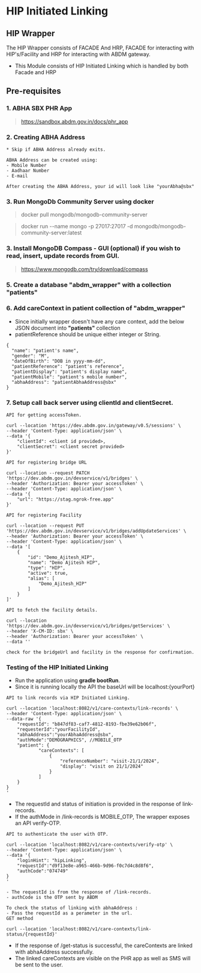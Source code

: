 # HIP Initiated Linking
## HIP Wrapper
The HIP Wrapper consists of FACADE And HRP, FACADE for interacting with HIP's/Facility and HRP for interacting with ABDM gateway.

- This Module consists of HIP Initiated Linking which is handled by both Facade and HRP

## Pre-requisites
### 1. ABHA SBX PHR App

> https://sandbox.abdm.gov.in/docs/phr_app


### 2. Creating ABHA Address

```
* Skip if ABHA Address already exits.

ABHA Address can be created using: 
- Mobile Number
- Aadhaar Number
- E-mail

After creating the ABHA Address, your id will look like "yourAbha@sbx"
```

### 3. Run MongoDb Community Server using docker
> docker pull mongodb/mongodb-community-server

> docker run --name mongo -p 27017:27017 -d mongodb/mongodb-community-server:latest

### 3. Install MongoDB Compass - GUI (optional) if you wish to read, insert, update records from GUI.
>https://www.mongodb.com/try/download/compass

### 5. Create a database "abdm_wrapper" with a collection "patients"
### 6. Add careContext in patient collection of "abdm_wrapper"
- Since initially wrapper doesn't have any care context, add the below JSON document into **"patients"** collection
- patientReference should be unique either integer or String.

```
{
  "name": "patient's name",
  "gender": "M",
  "dateOfBirth": "DOB in yyyy-mm-dd",
  "patientReference": "patient's reference",
  "patientDisplay": "patient's display name",
  "patientMobile": "patient's mobile number",
  "abhaAddress": "patientAbhaAddress@sbx"
}
```

### 7. Setup call back server using clientId and clientSecret.
```
API for getting accessToken.

curl --location 'https://dev.abdm.gov.in/gateway/v0.5/sessions' \
--header 'Content-Type: application/json' \
--data '{
    "clientId": <client id provided>,
    "clientSecret": <client secret provided>
}'
```
```
API for registering bridge URL

curl --location --request PATCH 'https://dev.abdm.gov.in/devservice/v1/bridges' \
--header 'Authorization: Bearer your accessToken' \
--header 'Content-Type: application/json' \
--data '{
    "url": "https://stag.ngrok-free.app"
}'
```
```
API for registering Facility

curl --location --request PUT 'https://dev.abdm.gov.in/devservice/v1/bridges/addUpdateServices' \
--header 'Authorization: Bearer your accessToken' \
--header 'Content-Type: application/json' \
--data '[
    {
        "id": "Demo_Ajitesh_HIP",
        "name": "Demo Ajitesh HIP",
        "type": "HIP",
        "active": true,
        "alias": [
            "Demo_Ajitesh_HIP"
        ]
    }
]'
```
```
API to fetch the facility details.

curl --location 'https://dev.abdm.gov.in/devservice/v1/bridges/getServices' \
--header 'X-CM-ID: sbx' \
--header 'Authorization: Bearer your accessToken' \
--data ''

check for the bridgeUrl and facility in the response for confirmation.
```
### Testing of the HIP Initiated Linking

- Run the application using **gradle bootRun**.
- Since it is running locally the API the baseUrl will be localhost:{yourPort}
```
API to link records via HIP Initiated Linking.

curl --location 'localhost:8082/v1/care-contexts/link-records' \
--header 'Content-Type: application/json' \
--data-raw '{
    "requestId": "b847df83-caf7-4812-8193-fbe39e62b06f",
	"requesterId":"yourFacilityId",
    "abhaAddress":"yourAbhaAddress@sbx",
    "authMode":"DEMOGRAPHICS", //MOBILE_OTP
	"patient": {
            "careContexts": [
                {
                    "referenceNumber": "visit-21/1/2024",
                    "display": "visit on 21/1/2024"
                }
            ]
	}
}
'
```
- The requestId and status of initiation is provided in the response of link-records. 
- If the authMode in /link-records is MOBILE_OTP, The wrapper exposes an API verify-OTP.
```
API to authenticate the user with OTP.

curl --location 'localhost:8082/v1/care-contexts/verify-otp' \
--header 'Content-Type: application/json' \
--data '{
    "loginHint": "hipLinking",
    "requestId":"d9f13e8e-a965-466b-9d96-f0c7d4c8d8f6", 
    "authCode":"074749" 
}
'

- The requestId is from the response of /link-records.
- authCode is the OTP sent by ABDM

```

```
To check the status of linking with abhaAddress :
- Pass the requestId as a perameter in the url.
GET method

curl --location 'localhost:8082/v1/care-contexts/link-status/{requestId}'
```
- If the response of /get-status is successful, the careContexts are linked with abhaAddress successfully.
- The linked careContexts are visible on the PHR app as well as SMS will be sent to the user.
